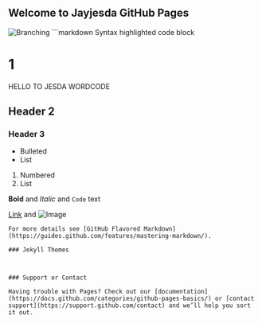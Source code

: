 ## Welcome to Jayjesda GitHub Pages
<img src="https://s.isanook.com/hi/0/ud/277/1388523/untitled-5.jpg" alt="Branching">
```markdown
Syntax highlighted code block

# 1

HELLO TO JESDA WORDCODE

## Header 2

### Header 3

- Bulleted
- List

1. Numbered
2. List

**Bold** and _Italic_ and `Code` text

[Link](url) and ![Image](src)
```
For more details see [GitHub Flavored Markdown](https://guides.github.com/features/mastering-markdown/).

### Jekyll Themes



### Support or Contact

Having trouble with Pages? Check out our [documentation](https://docs.github.com/categories/github-pages-basics/) or [contact support](https://support.github.com/contact) and we’ll help you sort it out.
